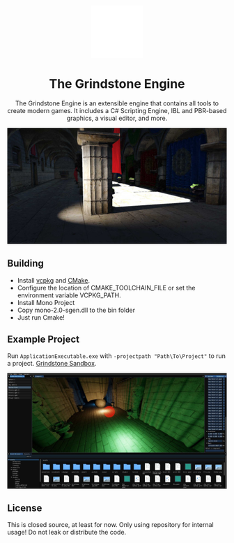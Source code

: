 <div align="center">

<img src="readmeImages/grindstoneLogo.png" alt="Logo" width="120"/>

# The Grindstone Engine

The Grindstone Engine is an extensible engine that contains all tools to create modern games. It includes a C# Scripting Engine, IBL and PBR-based graphics, a visual editor, and more.

</div>

![Runtime](readmeImages/grindstone.jpg)

## Building
 - Install [vcpkg](https://vcpkg.io/en/getting-started.html) and [CMake](https://cmake.org/install/).
 - Configure the location of CMAKE_TOOLCHAIN_FILE or set the environment variable VCPKG_PATH.
 - Install Mono Project
 - Copy mono-2.0-sgen.dll to the bin folder
 - Just run Cmake!

## Example Project
Run `ApplicationExecutable.exe` with `-projectpath "Path\To\Project"` to run a project.
[Grindstone Sandbox](https://github.com/KarimIO/Grindstone-Sandbox).

![Editor](readmeImages/editor.jpg)

## License
This is closed source, at least for now. Only using repository for internal usage! Do not leak or distribute the code.
